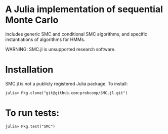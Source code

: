 # A Julia implementation of sequential Monte Carlo

Includes generic SMC and conditional SMC algorithms, and
specific instantiations of algorithms for HMMs.

WARNING: SMC.jl is unsupported research software.

# Installation

SMC.jl is not a publicly registered Julia package.
To install:

```
julia> Pkg.clone("git@github.com:probcomp/SMC.jl.git")
```

# To run tests:

```
julia> Pkg.test("SMC")
```
